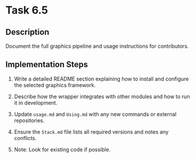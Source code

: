 # Task 6.5

## Description
Document the full graphics pipeline and usage instructions for contributors.

## Implementation Steps
1. Write a detailed README section explaining how to install and configure the selected graphics framework.

2. Describe how the wrapper integrates with other modules and how to run it in development.

3. Update `usage.md` and `Using.md` with any new commands or external repositories.

4. Ensure the `Stack.md` file lists all required versions and notes any conflicts.

5. Note: Look for existing code if possible.

